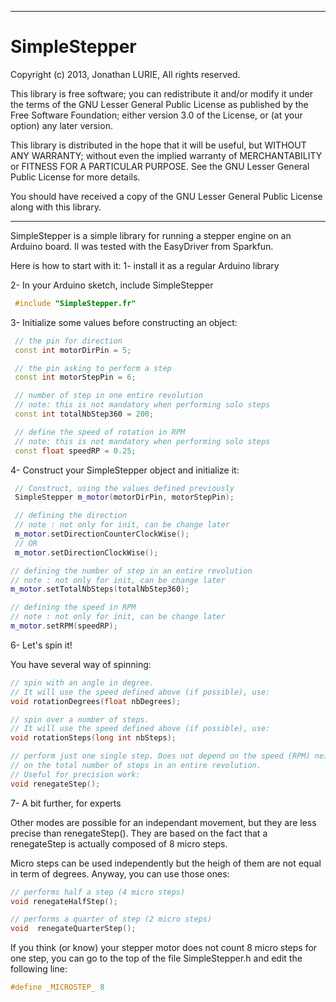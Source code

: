 -------------------------------------------------------------------
SimpleStepper
=============

Copyright (c) 2013, Jonathan LURIE, All rights reserved.

This library is free software; you can redistribute it and/or
modify it under the terms of the GNU Lesser General Public
License as published by the Free Software Foundation; either
version 3.0 of the License, or (at your option) any later version.

This library is distributed in the hope that it will be useful,
but WITHOUT ANY WARRANTY; without even the implied warranty of
MERCHANTABILITY or FITNESS FOR A PARTICULAR PURPOSE.  See the GNU
Lesser General Public License for more details.

You should have received a copy of the GNU Lesser General Public
License along with this library.

-------------------------------------------------------------------



SimpleStepper is a simple library for running a stepper engine on an
Arduino board. Il was tested with the EasyDriver from Sparkfun.


Here is how to start with it:
1- install it as a regular Arduino library

2- In your Arduino sketch, include SimpleStepper
```cpp
 #include "SimpleStepper.fr"
```

3- Initialize some values before constructing an object:

```cpp
 // the pin for direction
 const int motorDirPin = 5;

 // the pin asking to perform a step
 const int motorStepPin = 6;

 // number of step in one entire revolution
 // note: this is not mandatory when performing solo steps
 const int totalNbStep360 = 200;

 // define the speed of rotation in RPM
 // note: this is not mandatory when performing solo steps
 const float speedRP = 0.25;
```

4- Construct your SimpleStepper object and initialize it:

```cpp
 // Construct, using the values defined previously
 SimpleStepper m_motor(motorDirPin, motorStepPin);

 // defining the direction
 // note : not only for init, can be change later
 m_motor.setDirectionCounterClockWise();
 // OR
 m_motor.setDirectionClockWise();

// defining the number of step in an entire revolution
// note : not only for init, can be change later
m_motor.setTotalNbSteps(totalNbStep360);

// defining the speed in RPM
// note : not only for init, can be change later
m_motor.setRPM(speedRP);
```

6- Let's spin it!

You have several way of spinning:

```cpp
// spin with an angle in degree.
// It will use the speed defined above (if possible), use:
void rotationDegrees(float nbDegrees);

// spin over a number of steps.
// It will use the speed defined above (if possible), use:
void rotationSteps(long int nbSteps);

// perform just one single step. Does not depend on the speed (RPM) neither
// on the total number of steps in an entire revolution.
// Useful for precision work:
void renegateStep();
```

7- A bit further, for experts

Other modes are possible for an independant movement, but they are less precise
than renegateStep(). They are based on the fact that a renegateStep is actually
composed of 8 micro steps.

Micro steps can be used independently but the heigh of them are not equal in
term of degrees. Anyway, you can use those ones:

```cpp
// performs half a step (4 micro steps)
void renegateHalfStep();

// performs a quarter of step (2 micro steps)
void  renegateQuarterStep();
```

If you think (or know) your stepper motor does not count 8 micro steps for
one step, you can go to the top of the file SimpleStepper.h and edit
the following line:

```cpp
#define _MICROSTEP_ 8
```
